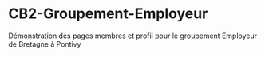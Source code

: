 # CB2-Groupement-Employeur
Démonstration des pages membres et profil pour le groupement Employeur de Bretagne à Pontivy
